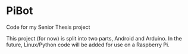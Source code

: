 PiBot
=====

Code for my Senior Thesis project

This project (for now) is split into two parts, Android and Arduino.
In the future, Linux/Python code will be added for use on a Raspberry Pi.
